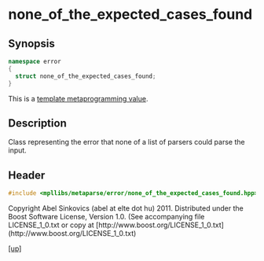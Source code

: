 # none_of_the_expected_cases_found

## Synopsis

```cpp
namespace error
{
  struct none_of_the_expected_cases_found;
}
```

This is a [template metaprogramming value](metaprogramming_value.html).

## Description

Class representing the error that none of a list of parsers could parse the
input.

## Header

```cpp
#include <mpllibs/metaparse/error/none_of_the_expected_cases_found.hpp>
```

<p class="copyright">
Copyright Abel Sinkovics (abel at elte dot hu) 2011.
Distributed under the Boost Software License, Version 1.0.
(See accompanying file LICENSE_1_0.txt or copy at
[http://www.boost.org/LICENSE_1_0.txt](http://www.boost.org/LICENSE_1_0.txt)
</p>

[[up]](reference.html)

